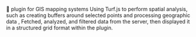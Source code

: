  plugin for GIS mapping systems Using Turf.js to perform spatial analysis, such as creating buffers around selected points and
processing geographic data , Fetched, analyzed, and filtered data from the server, then displayed it in a structured grid format
within the plugin.
